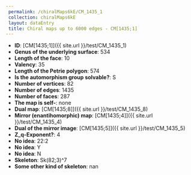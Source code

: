 ```yaml
--- 
 permalink: /chiralMaps6kE/CM_1435_1 
 collection: chiralMaps6kE
 layout: dataEntry
 title: Chiral maps up to 6000 edges - CM[1435;1]
---
```


- **ID**: [CM[1435;1]]({{ site.url }}/test/CM_1435_1)
- **Genus of the underlying surface**: 534
- **Length of the face**: 10
- **Valency**: 35
- **Length of the Petrie polygon**: 574
- **Is the automorphism group solvable?**: S
- **Number of vertices**: 82
- **Number of edges**: 1435
- **Number of faces**: 287
- **The map is self-**: none
- **Dual map**: [CM[1435;8]]({{ site.url }}/test/CM_1435_8)
- **Mirror (enantihomorphic) map**: [CM[1435;4]]({{ site.url }}/test/CM_1435_4)
- **Dual of the mirror image**: [CM[1435;5]]({{ site.url }}/test/CM_1435_5)
- **Z_q-Exponent?**: 4
- **No idea**:  22:2
- **No idea**: Y
- **No idea**: N
- **Skeleton**: Sk(82;3)^7
- **Some other kind of skeleton**: nan
